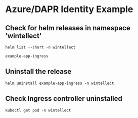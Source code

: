 # Azure/DAPR Identity Example

## Check for helm releases in namespace 'wintellect'

```
helm list --short -n wintellect

example-app-ingress
```

## Uninstall the release

```
helm uninstall example-app-ingress -n wintellect
```

## Check Ingress controller uninstalled

```
kubectl get pod -n wintellect
```
